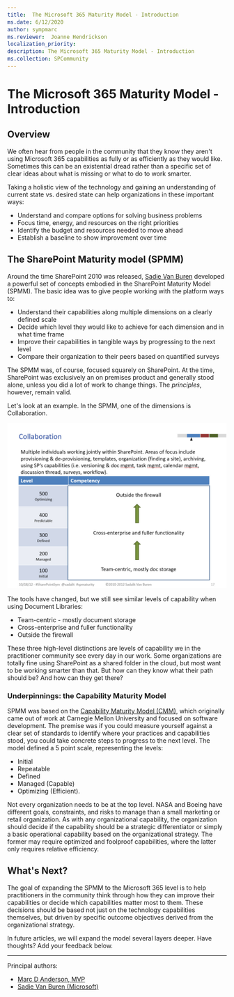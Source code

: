 ```yaml
---
title:  The Microsoft 365 Maturity Model - Introduction
ms.date: 6/12/2020
author: sympmarc
ms.reviewer:  Joanne Hendrickson
localization_priority: 
description: The Microsoft 365 Maturity Model - Introduction
ms.collection: SPCommunity
---
```


# The Microsoft 365 Maturity Model - Introduction

## Overview

We often hear from people in the community that they know they aren't using Microsoft 365 capabilities as fully or as efficiently as they would like. Sometimes this can be an existential dread rather than a specific set of clear ideas about what is missing or what to do to work smarter.

Taking a holistic view of the technology and gaining an understanding of current state vs. desired state can help organizations in these important ways:

- Understand and compare options for solving business problems
- Focus time, energy, and resources on the right priorities
- Identify the budget and resources needed to move ahead
- Establish a baseline to show improvement over time

## The SharePoint Maturity model (SPMM)

Around the time SharePoint 2010 was released, [Sadie Van Buren](https://www.linkedin.com/in/sadalit/) developed a powerful set of concepts embodied in the SharePoint Maturity Model (SPMM). The basic idea was to give people working with the platform ways to:

- Understand their capabilities along multiple dimensions on a clearly defined scale
- Decide which level they would like to achieve for each dimension and in what time frame
- Improve their capabilities in tangible ways by progressing to the next level
- Compare their organization to their peers based on quantified surveys

The SPMM was, of course, focused squarely on SharePoint. At the time, SharePoint was exclusively an on premises product and generally stood alone, unless you did a lot of work to change things. The *principles*, however, remain valid.

Let's look at an example. In the SPMM, one of the dimensions is Collaboration.

![SPMM Collaboration - 2014](media/microsoft365-maturity-model--intro/collaboration-high-level-2014.jpg)

The tools have changed, but we still see similar levels of capability when using Document Libraries:

- Team-centric - mostly document storage
- Cross-enterprise and fuller functionality
- Outside the firewall

These three high-level distinctions are levels of capability we in the practitioner community see every day in our work. Some organizations are totally fine using SharePoint as a shared folder in the cloud, but most want to be working smarter than that. But how can they know what their path should be? And how can they get there?

### Underpinnings: the Capability Maturity Model

SPMM was based on  the [Capability Maturity Model (CMM)](https://en.wikipedia.org/wiki/Capability_Maturity_Model), which originally came out of work at Carnegie Mellon University and focused on software development. The premise was if you could measure yourself against a clear set of standards to identify where your practices and capabilities stood, you could take concrete steps to progress to the next level. The model defined a 5 point scale, representing the levels:

- Initial
- Repeatable
- Defined
- Managed (Capable)
- Optimizing (Efficient).

Not every organization needs to be at the top level. NASA and Boeing have different goals, constraints, and risks to manage than a small marketing or retail organization. As with any organizational capability, the organization should decide if the capability should be a strategic differentiator or simply a basic operational capability based on the organizational strategy. The former may require optimized and foolproof capabilities, where the latter only requires relative efficiency.

## What's Next?

The goal of expanding the SPMM to the Microsoft 365 level is to help practitioners in the community think through how they can improve their capabilities or decide which capabilities matter most to them. These decisions should be based not just on the technology capabilities themselves, but driven by specific outcome objectives derived from the organizational strategy.

In future articles, we will expand the model several layers deeper. Have thoughts? Add your feedback below.

---

Principal authors:
- [Marc D Anderson, MVP](https://www.linkedin.com/in/marcanderson)
- [Sadie Van Buren (Microsoft)](https://www.linkedin.com/in/sadalit/)